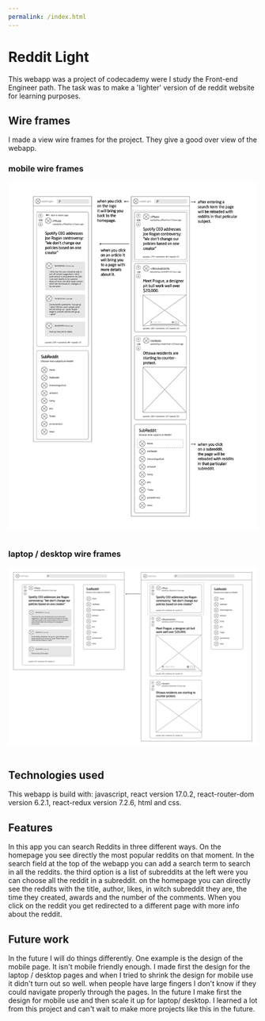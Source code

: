 ```yaml
---
permalink: /index.html
---
```


# Reddit Light

This webapp was a project of codecademy were I study the Front-end Engineer path. The task was to make a 'lighter' version of de reddit website for learning purposes.

## Wire frames

I made a view wire frames for the project. They give a good over view of the webapp.

### mobile wire frames

<img src="wireframes/wireframe.png"
     alt="mobile wire frames"
     style="float: left; margin-right: 10px;" />
\
&nbsp;

### laptop / desktop wire frames

<img src="wireframes/wireframelaptop.png"
     alt="laptop/desktop wire frames"
     style="float: left; margin-right: 10px;" />
\
&nbsp;

## Technologies used

This webapp is build with:
javascript, react version 17.0.2, react-router-dom version 6.2.1, react-redux version 7.2.6,
html and css.

## Features

In this app you can search Reddits in three different ways. On the homepage you see directly the most popular reddits on that moment. In the search field at the top of the webapp you can add a search term to search in all the reddits. the third option is a list of subreddits at the left were you can choose all the reddit in a subreddit. on the homepage you can directly see the reddits with the title, author, likes, in witch subreddit they are, the time they created, awards and the number of the comments. When you click on the reddit you get redirected to a different page with more info about the reddit.

## Future work

In the future I will do things differently. One example is the design of the mobile page. It isn't mobile friendly enough. I made first the design for the laptop / desktop pages and when I tried to shrink the design for mobile use it didn't turn out so well.
when people have large fingers I don't know if they could navigate properly through the pages. In the future I make first the design for mobile use and then scale it up for laptop/ desktop. I learned a lot from this project and can't wait to make more projects like this in the future.
